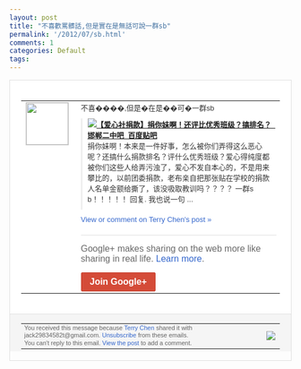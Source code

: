 ```yaml
---
layout: post
title: "不喜歡罵髒話,但是實在是無話可說一群sb"
permalink: '/2012/07/sb.html'
comments: 1
categories: Default
tags: 
---
```

<div style="border:solid 1px #dfdfdf;color:#686868;font:13px Arial"><div style="background-color:#fff;padding:20px;"><table cellpadding="0" cellspacing="0"><tr><td style="padding-right:15px;vertical-align:top"><a href="https://plus.google.com/_/notifications/emlink?emrecipient=110200756825219614165&amp;emid=CKiJ9NP0sbECFVNYNAod21kAAA&amp;path=%2F108643996575278738906&amp;dt=1343119127547&amp;uob=8"><img height="75" src="https://lh3.googleusercontent.com/-KKRGTyJ5Bl0/AAAAAAAAAAI/AAAAAAAAEEY/jllxqER5dCk/s75-c-k-a/photo.jpg" style="border:solid 1px #cccccc;" width="75"/></a></td><td style="width:578px;color:#333;font:13px Arial;vertical-align:top;"><div style="padding-bottom:10px">不喜����,但是�在是��可�一群sb</div><div style="margin-bottom:10px;padding-left:10px; border-left:2px solid #EAEAEA"><span style="margin-right:5px"><a href="http://tieba.baidu.com/p/1328086955" style="zSoyz"><img border="0" src="https://images3-focus-opensocial.googleusercontent.com/gadgets/proxy?url=https://s2.googleusercontent.com/s2/favicons?domain%3Dtieba.baidu.com&amp;container=focus&amp;gadget=a&amp;rewriteMime=image/*&amp;refresh=31536000&amp;resize_h=16"/><span style="font-weight:bold">【爱心社捐款】捐你妹啊！还评比优秀班级？<wbr/>搞排名？_邯郸二中吧_百度贴吧</span></a><div style="padding-bottom:10px">捐你妹啊！本来是一件好事，怎么被你们弄得<wbr/>这么恶心呢？还搞什么捐款排名？评什么优秀<wbr/>班级？爱心得纯度都被你们这些人给弄污浊了<wbr/>，爱心不发自本心的，不是用来攀比的，以前<wbr/>团委捐款，老布亲自把那张贴在学校的捐款人<wbr/>名单金额给撕了，该没吸取教训吗？？？？ 一群s b！！！！！ 回复. 我也说一句 ...</div></span></div><a href="https://plus.google.com/_/notifications/emlink?emrecipient=110200756825219614165&amp;emid=CKiJ9NP0sbECFVNYNAod21kAAA&amp;path=%2F108643996575278738906%2Fposts%2FYJX3enNJFnU%3Fgpinv%3DAMIXal9ptS5aPwLMomQMlWamVVro0FoUz5hPgHK7gyRp2mSLoWErx_9pXpxJL6m4U5EGdY-gcrrlzGBHSFRilIanZ8lcDAkpA_fJFRlYwzkDz5w_7U-KVnA&amp;dt=1343119127547&amp;uob=8" style="color:#3366CC;text-decoration:none;">View or comment on Terry Chen's post »</a><div style="margin-top:20px;border-top:solid 1px #dfdfdf"><div style="padding:15px 0;color:#686868;font:16px Arial;">Google+ makes sharing on the web more like sharing in real life. <a href="http://www.google.com/+/learnmore/" style="color:#3366CC;text-decoration:none;">Learn more</a>.</div><a href="https://plus.google.com/_/notifications/emlink?emrecipient=110200756825219614165&amp;emid=CKiJ9NP0sbECFVNYNAod21kAAA&amp;path=%2F%3Fgpinv%3DAMIXal9ptS5aPwLMomQMlWamVVro0FoUz5hPgHK7gyRp2mSLoWErx_9pXpxJL6m4U5EGdY-gcrrlzGBHSFRilIanZ8lcDAkpA_fJFRlYwzkDz5w_7U-KVnA&amp;dt=1343119127547&amp;uob=8" style="display:inline-block;padding:7px 15px;background-color:#d44b38; color:#fff;font-size:16px; font-weight:bold;border-radius:2px;-webkit-border-radius:2px; -moz-border-radius:2px;border:solid 1px #c43b28; white-space:nowrap;text-decoration:none">Join Google+</a></div></td></tr></table></div><div style="border-top:solid 1px #dfdfdf;padding:0 20px; background-color:#f5f5f5"><table cellpadding="0" cellspacing="0" style="height:50px"><tbody><tr><td style="vertical-align:middle;width:100%; color:#636363;font:11px Arial; line-height:120%">You received this message because <a href="https://plus.google.com/_/notifications/emlink?emrecipient=110200756825219614165&amp;emid=CKiJ9NP0sbECFVNYNAod21kAAA&amp;path=%2F108643996575278738906%3Fgpinv%3DAMIXal9ptS5aPwLMomQMlWamVVro0FoUz5hPgHK7gyRp2mSLoWErx_9pXpxJL6m4U5EGdY-gcrrlzGBHSFRilIanZ8lcDAkpA_fJFRlYwzkDz5w_7U-KVnA&amp;dt=1343119127547&amp;uob=8" style="color:#3366CC;text-decoration:none;">Terry Chen</a> shared it with jack29834582t@gmail.com. <a href="https://plus.google.com/_/notifications/emlink?emrecipient=110200756825219614165&amp;emid=CKiJ9NP0sbECFVNYNAod21kAAA&amp;path=%2F_%2Fnonplus%2Femailsettings%3Fgpinv%3DAMIXal9ptS5aPwLMomQMlWamVVro0FoUz5hPgHK7gyRp2mSLoWErx_9pXpxJL6m4U5EGdY-gcrrlzGBHSFRilIanZ8lcDAkpA_fJFRlYwzkDz5w_7U-KVnA%26est%3DADH5u8URcVg_Rvwl1f8rmuS40CYSYPD7VGFOaflVy1OsMI3ES8L5HkDzAxqtHwqRjuFqPDTFU7LPTHIK4Isfr54l2euBMfA4gDEzYhbBa1QT5jPOpGqAf3YEf8Jwo49nKX5iWHexAp98O8q_PjovsOte35QgHfLH5g&amp;dt=1343119127547&amp;uob=8" style="color:#3366CC;text-decoration:none;">Unsubscribe</a> from these emails.<br/>You can't reply to this email. <a href="https://plus.google.com/_/notifications/emlink?emrecipient=110200756825219614165&amp;emid=CKiJ9NP0sbECFVNYNAod21kAAA&amp;path=%2F108643996575278738906%2Fposts%2FYJX3enNJFnU%3Fgpinv%3DAMIXal9ptS5aPwLMomQMlWamVVro0FoUz5hPgHK7gyRp2mSLoWErx_9pXpxJL6m4U5EGdY-gcrrlzGBHSFRilIanZ8lcDAkpA_fJFRlYwzkDz5w_7U-KVnA&amp;dt=1343119127547&amp;uob=8" style="color:#3366CC;text-decoration:none;">View the post</a> to add a comment.<br/></td><td><img src="https://ssl.gstatic.com/s2/oz/images/notifications/logo/google-plus-6617a72bb36cc548861652780c9e6ff1.png"/></td></tr></tbody></table></div></div>